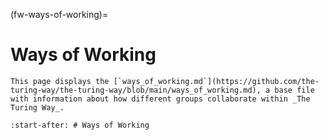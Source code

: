 (fw-ways-of-working)=
# Ways of Working

```{note}
This page displays the [`ways_of_working.md`](https://github.com/the-turing-way/the-turing-way/blob/main/ways_of_working.md), a base file with information about how different groups collaborate within _The Turing Way_.
```

```{include} ../../../../ways_of_working.md
:start-after: # Ways of Working
```
